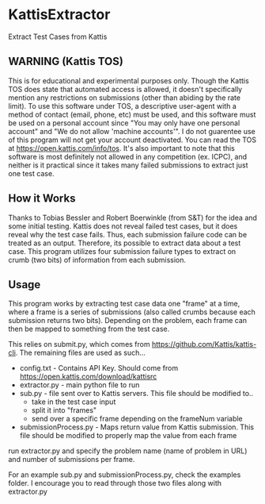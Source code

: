 
# KattisExtractor
Extract Test Cases from Kattis

## WARNING (Kattis TOS)
This is for educational and experimental purposes only. Though the Kattis TOS does state that automated access is allowed, it doesn't specifically mention any restrictions on submissions (other than abiding by the rate limit). To use this software under TOS, a descriptive user-agent with a method of contact (email, phone, etc) must be used, and this software must be used on a personal account since "You may only have one personal account" and "We do not allow 'machine accounts'". I do not guarentee use of this program will not get your account deactivated. You can read the TOS at https://open.kattis.com/info/tos.
It's also important to note that this software is most definitely not allowed in any competition (ex. ICPC), and neither is it practical since it takes many failed submissions to extract just one test case.

## How it Works
Thanks to Tobias Bessler and Robert Boerwinkle (from S&T) for the idea and some initial testing.
Kattis does not reveal failed test cases, but it does reveal why the test case fails. Thus, each submission failure code can be treated as an output. Therefore, its possible to extract data about a test case. This program utilizes four submission failure types to extract on crumb (two bits) of information from each submission.

## Usage
This program works by extracting test case data one "frame" at a time, where a frame is a series of submissions (also called crumbs because each submission returns two bits). Depending on the problem, each frame can then be mapped to something from the test case.

This relies on submit.py, which comes from https://github.com/Kattis/kattis-cli.
The remaining files are used as such...
- config.txt - Contains API Key. Should come from https://open.kattis.com/download/kattisrc
- extractor.py - main python file to run
- sub.py - file sent over to Kattis servers. This file should be modified to.. 
    - take in the test case input
    - split it into "frames"
    - send over a specific frame depending on the frameNum variable
- submissionProcess.py - Maps return value from Kattis submission. This file should be modified to properly map the value from each frame 

run extractor.py and specify the problem name (name of problem in URL) and number of submissions per frame.

For an example sub.py and submissionProcess.py, check the examples folder. I encourage you to read through those two files along with extractor.py 

